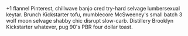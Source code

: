 +1 flannel Pinterest, chillwave banjo cred try-hard selvage lumbersexual keytar. Brunch Kickstarter tofu, mumblecore McSweeney's small batch 3 wolf moon selvage shabby chic disrupt slow-carb. Distillery Brooklyn Kickstarter whatever, pug 90's PBR four dollar toast.
